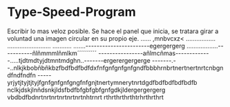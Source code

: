 # Type-Speed-Program
Escribir lo mas veloz posible.
Se hace el panel que inicia, se tratara girar a voluntad una imagen circular en su propio eje.
......
,mnbvcxz<
.................
.........................
...........
.......-----------------------egergergerg
..................-----------ñlñmmmlñmlkm´´´´´´´´´´
----------------añlmcñmas-------------.....tjdtmdtyjdtmntmdghn..-------ergerergergerge
-------.--..nlkjkbobñbñkbzfbdfbdfbdfdxfnfgnfgnfgnfgndfbbbhrnbrtnertnertnrtcnbgndfndfndfn
-----yrjytjtyjtjtyjfgnfgnfgnfgngfnfgnjtnertymnerytnrtdgdfbdfbdfbdfbdfb
nclkjdskjlnñdsnkjldsfbdfbfgbfgbfgnfgdkjldergergergerg
vbdbdfbdnrtnrtnrtnrtnrtnrtnhtrnrt
rthrthrthrthtrhrthrthrt
